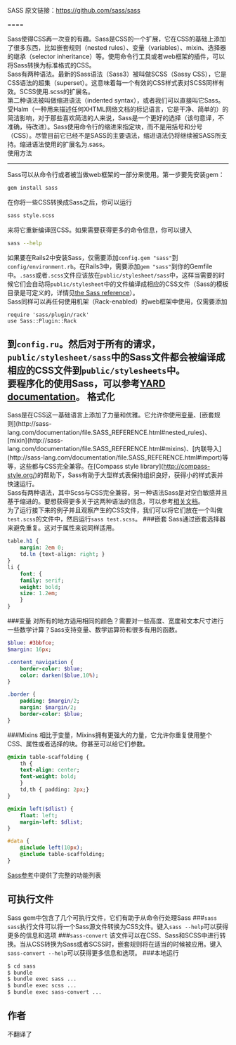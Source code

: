 SASS     原文链接：https://github.com/sass/sass

====

Sass使得CSS再一次变的有趣。Sass是CSS的一个扩展，它在CSS的基础上添加了很多东西，比如嵌套规则（nested rules）、变量（variables）、mixin、选择器的继承（selector inheritance）等。使用命令行工具或者web框架的插件，可以将Sass转换为标准格式的CSS。<br>
Sass有两种语法。最新的Sass语法（Sass3）被叫做SCSS（Sassy CSS），它是CSS语法的超集（superset）。这意味着每一个有效的CSS样式表对SCSS同样有效。SCSS使用.scss的扩展名。<br>
第二种语法被叫做缩进语法（indented syntax），或者我们可以直接叫它Sass。受Halm（一种用来描述任何XHTML网络文档的标记语言，它是干净、简单的）的简洁影响，对于那些喜欢简洁的人来说，Sass是一个更好的选择（该句意译，不准确，待改进）。Sass使用命令行的缩进来指定块，而不是用括号和分号（CSS）。尽管目前它已经不是SASS的主要语法，缩进语法仍将继续被SASS所支持。缩进语法使用的扩展名为.sass。<br>
使用方法

----

Sass可以从命令行或者被当做web框架的一部分来使用。第一步要先安装gem：<br>
```Bash
gem install sass
```
在你将一些CSS转换成Sass之后，你可以运行<br>
```bash
sass style.scss
```
来将它重新编译回CSS。如果需要获得更多的命令信息，你可以键入<br>
```bash
sass --help
```
如果要在Rails2中安装Sass，仅需要添加`config.gem "sass"`到`config/environment.rb`。在Rails3中，需要添加`gem "sass"`到你的Gemfile中。`.sass`或者`.scss`文件应该放在`public/stylesheet/sass`中，这样当需要的时候它们会自动将`public/stylesheet`中的文件编译成相应的CSS文件（Sass的模板目录是可定义的，详情见[the Sass reference](http://sass-lang.com/documentation/file.SASS_REFERENCE.html#template_location-option)）。<br>
Sass同样可以再任何使用机架（Rack-enabled）的web框架中使用，仅需要添加<br>
```
require 'sass/plugin/rack'
use Sass::Plugin::Rack
```
到`config.ru`。然后对于所有的请求，`public/stylesheet/sass`中的Sass文件都会被编译成相应的CSS文件到`public/stylesheets`中。<br>
要程序化的使用Sass，可以参考[YARD documentation](http://sass-lang.com/documentation/file.SASS_REFERENCE.html#using_sass)。
格式化
----
Sass是在CSS这一基础语言上添加了力量和优雅。它允许你使用[变量](http://sass-lang.com/documentation/file.SASS_REFERENCE.html#variables_)、[嵌套规则](http://sass-lang.com/documentation/file.SASS_REFERENCE.html#nested_rules)、[mixin](http://sass-lang.com/documentation/file.SASS_REFERENCE.html#mixins)、[内联导入](http://sass-lang.com/documentation/file.SASS_REFERENCE.html#import)等等，这些都与CSS完全兼容。在[Compass style library](http://compass-style.org/)的帮助下，Sass有助于大型样式表保持组织良好，获得小的样式表并快速运行。<br>
Sass有两种语法，其中Scss与CSS完全兼容，另一种语法Sass是对空白敏感并且基于缩进的。要想获得更多关于这两种语法的信息，可以参考[相关文档](http://sass-lang.com/documentation/file.SASS_REFERENCE.html#syntax)。<br>
为了运行接下来的例子并且观察产生的CSS文件，我们可以将它们放在一个叫做`test.scss`的文件中，然后运行`sass test.scss`。
###嵌套
Sass通过嵌套选择器来避免重复。这对于属性来说同样适用。
```sass
table.h1 {
	margin: 2em 0;
	td.ln {text-align: right; }
}
li {
	font: {
	family: serif;
	weight: bold;
	size: 1.2em;
	}
}
```
###变量
对所有的地方适用相同的颜色？需要对一些高度、宽度和文本尺寸进行一些数学计算？Sass支持变量、数学运算符和很多有用的函数。
```sass
$blue: #3bbfce;
$margin: 16px;

.content_navigation {
	border-color: $blue;
	color: darken($blue,10%);
}

.border {
	padding: $margin/2;
	margin: $margin/2;
	border-color: $blue;
}
```
###Mixins
相比于变量，Mixins拥有更强大的力量，它允许你重复使用整个CSS、属性或者选择的块。你甚至可以给它们参数。
```sass
@mixin table-scaffolding {
	th {
	text-align: center;
	font-weight: bold;
	}
	td,th { padding: 2px;}
}

@mixin left($dlist) {
	float: left;
	margin-left: $dlist;
}

#data {
	@include left(10px);
	@include table-scaffolding;
}
```
[Sass参考](http://sass-lang.com/documentation/file.SASS_REFERENCE.html)中提供了完整的功能列表

可执行文件
----
Sass gem中包含了几个可执行文件，它们有助于从命令行处理Sass
###`sass`
`sass`执行文件可以将一个Sass源文件转换为CSS文件。键入`sass --help`可以获得更多的信息和选项
###`sass-convert`
该文件可以在CSS、Sass和SCSS中进行转换。当从CSS转换为Sass或者SCSS时，嵌套规则将在适当的时候被应用。键入`sass-convert --help`可以获得更多信息和选项。
###本地运行
```bash
$ cd sass
$ bundle
$ bundle exec sass ...
$ bundle exec scss ...
$ bundle exec sass-convert ...
```
作者
----
不翻译了



